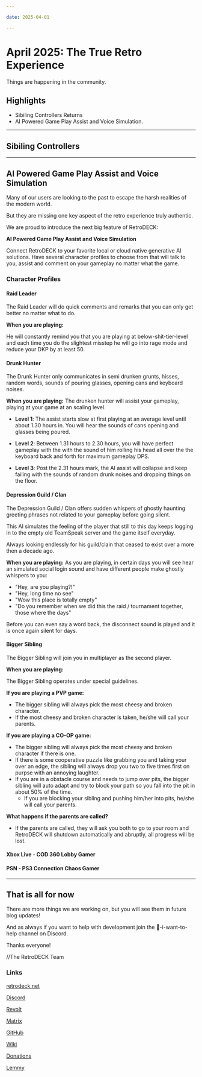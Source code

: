 ```yaml
--- 

date: 2025-04-01

--- 
```


# April 2025: The True Retro Experience

Things are happening in the community.

## Highlights

- Sibiling Controllers Returns
- AI Powered Game Play Assist and Voice Simulation.



<!-- more -->

---


## Sibiling Controllers



---

##  AI Powered Game Play Assist and Voice Simulation  

Many of our users are looking to the past to escape the harsh realities of the modern world. 

But they are missing one key aspect of the retro experience truly authentic. 

We are proud to introduce the next big feature of RetroDECK:

**AI Powered Game Play Assist and Voice Simulation** 

Connect RetroDECK to your favorite local or cloud native generative AI solutions. Have several character profiles to choose from that will talk to you, assist and comment on your gameplay no matter what the game.

### Character Profiles

#### Raid Leader

The Raid Leader will do quick comments and remarks that you can only get better no matter what to do. 

**When you are playing:** 

He will constantly remind you that you are playing at below-shit-tier-level and each time you do the slightest misstep he will go into rage mode and reduce your DKP by at least 50. 

#### Drunk Hunter

The Drunk Hunter only communicates in semi drunken grunts, hisses, random words, sounds of pouring glasses, opening cans and keyboard noises. 

**When you are playing:** The drunken hunter will assist your gameplay, playing at your game at an scaling level. 

- **Level 1**: The assist starts slow at first playing at an average level until about 1.30 hours in. You will hear the sounds of cans opening and glasses being poured.

- **Level 2**: Between 1.31 hours to 2.30 hours, you will have perfect gameplay with the with the sound of him rolling his head all over the the keyboard back and forth for maximum gameplay DPS.

- **Level 3**: Post the 2.31 hours mark, the AI assist will collapse and keep failing with the sounds of random drunk noises and dropping things on the floor.

#### Depression Guild / Clan

The Depression Guild / Clan offers sudden whispers of ghostly haunting greeting phrases not related to your gameplay before going silent. 

This AI simulates the feeling of the player that still to this day keeps logging in to the empty old TeamSpeak server and the game itself everyday. 

Always looking endlessly for his guild/clain that ceased to exist over a more then a decade ago.

**When you are playing:** As you are playing, in certain days you will see hear an simulated social login sound and have different people make ghostly whispers to you:

- "Hey, are you playing?!" 
- "Hey, long time no see" 
- "Wow this place is totally empty"
- "Do you remember when we did this the raid / tournament together, those where the days"

Before you can even say a word back, the disconnect sound is played and it is once again silent for days.


#### Bigger Sibling

The Bigger Sibling will join you in multiplayer as the second player.

**When you are playing:** 

The Bigger Sibling operates under special guidelines. 

**If you are playing a PVP game:**

- The bigger sibling will always pick the most cheesy and broken character. 
- If the most cheesy and broken character is taken, he/she will call your parents.


**If you are playing a CO-OP game:**

- The bigger sibling will always pick the most cheesy and broken character if there is one. 
- If there is some cooperative puzzle like grabbing you and taking your over an edge, the sibling will always drop you two to five times first on purpse with an annoying laughter.
- If you are in a obstacle course and needs to jump over pits, the bigger sibling will auto adapt and try to block your path so you fall into the pit in about 50% of the time.
    - If you are blocking your sibling and pushing him/her into pits, he/she will call your parents.

**What happens if the parents are called?**
    
- If the parents are called, they will ask you both to go to your room and RetroDECK will shutdown automatically and abruptly, all progress will be lost.

#### Xbox Live - COD 360 Lobby Gamer

#### PSN - PS3 Connection Chaos Gamer

---

## That is all for now 

There are more things we are working on, but you will see them in future blog updates!

And as always if you want to help with development join the 💙-i-want-to-help channel on Discord.

Thanks everyone! 

//The RetroDECK Team 

### Links 

[retrodeck.net](https://retrodeck.net/)  
  
[Discord](https://discord.gg/WDc5C9YWMx) 

[Revolt](https://rvlt.gg/StVaEc0w) 

[Matrix](https://matrix.to/#/#retrodeck:matrix.org) 

[GitHub](https://github.com/XargonWan/RetroDECK) 

[Wiki](https://github.com/XargonWan/RetroDECK/wiki) 

[Donations](https://retrodeck.readthedocs.io/en/latest/wiki_about/donations-licenses/) 

[Lemmy](https://lemmy.zip/c/retrodeck) 
